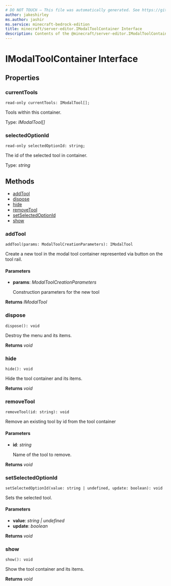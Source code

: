 ```yaml
---
# DO NOT TOUCH — This file was automatically generated. See https://github.com/mojang/minecraftapidocsgenerator to modify descriptions, examples, etc.
author: jakeshirley
ms.author: jashir
ms.service: minecraft-bedrock-edition
title: minecraft/server-editor.IModalToolContainer Interface
description: Contents of the @minecraft/server-editor.IModalToolContainer class.
---
```

# IModalToolContainer Interface

## Properties

### **currentTools**
`read-only currentTools: IModalTool[];`

Tools within this container.

Type: *IModalTool[]*

### **selectedOptionId**
`read-only selectedOptionId: string;`

The id of the selected tool in container.

Type: *string*

## Methods
- [addTool](#addtool)
- [dispose](#dispose)
- [hide](#hide)
- [removeTool](#removetool)
- [setSelectedOptionId](#setselectedoptionid)
- [show](#show)

### **addTool**
`
addTool(params: ModalToolCreationParameters): IModalTool
`

Create a new tool in the modal tool container represented via button on the tool rail.

#### **Parameters**
- **params**: *ModalToolCreationParameters*
  
  Construction parameters for the new tool

**Returns** *IModalTool*

### **dispose**
`
dispose(): void
`

Destroy the menu and its items.

**Returns** *void*

### **hide**
`
hide(): void
`

Hide the tool container and its items.

**Returns** *void*

### **removeTool**
`
removeTool(id: string): void
`

Remove an existing tool by id from the tool container

#### **Parameters**
- **id**: *string*
  
  Name of the tool to remove.

**Returns** *void*

### **setSelectedOptionId**
`
setSelectedOptionId(value: string | undefined, update: boolean): void
`

Sets the selected tool.

#### **Parameters**
- **value**: *string | undefined*
- **update**: *boolean*

**Returns** *void*

### **show**
`
show(): void
`

Show the tool container and its items.

**Returns** *void*
